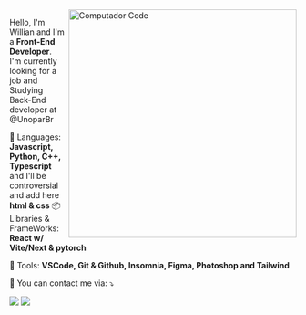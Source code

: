 <img src="https://raw.githubusercontent.com/MicaelliMedeiros/micaellimedeiros/master/image/computer-illustration.png" min-width="400px" max-width="400px" width="400px" align="right" alt="Computador Code">

<p align="left"> 
  Hello, I'm Willian and I'm a <strong>Front-End Developer</strong>.<br>
  I'm currently looking for a job and Studying Back-End developer at @UnoparBr
</p>

<p align="left">
  🎲 Languages: <strong>Javascript, Python, C++, Typescript</strong> and I'll be controversial and add here <strong>html & css</strong>
  📦 Libraries & FrameWorks: <strong>React w/ Vite/Next & pytorch</strong>
</p>

<p align="left">
  💼 Tools: <strong>VSCode, Git & Github, Insomnia, Figma, Photoshop and Tailwind</strong>
</p>

<p align="left">
  💌 You can contact me via: ⤵️
</p> 
<p align="left">
  <a href="#" alt="Gmail">
  <img src="https://img.shields.io/badge/-Gmail-FF0000?style=flat-square&labelColor=FF0000&logo=gmail&logoColor=white&link=mailto:contato.Sty13@gmail.com" /></a>

  <a href="#" alt="Linkedin">
  <img src="https://img.shields.io/badge/-Linkedin-0e76a8?style=flat-square&logo=Linkedin&logoColor=white&link=willfixlater" /></a>
</p>  

